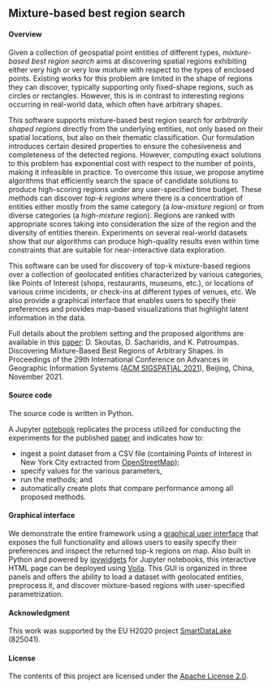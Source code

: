 ## Mixture-based best region search

#### Overview

Given a collection of geospatial point entities of different types, _mixture-based best region search_ aims at discovering spatial regions exhibiting either very high or very low mixture with respect to the types of enclosed points. Existing works for this problem are limited in the shape of regions they can discover, typically supporting only fixed-shape regions, such as circles or rectangles. However, this is in contrast to interesting regions occurring in real-world data, which often have arbitrary shapes. 

This software supports mixture-based best region search for _arbitrarily shaped regions_ directly from the underlying entities, not only based on their spatial locations, but also on their thematic classification. Our formulation introduces certain desired properties to ensure the cohesiveness and completeness of the detected regions. However, computing exact solutions to this problem has exponential cost with respect to the number of points, making it infeasible in practice. To overcome this issue, we propose anytime algorithms that efficiently search the space of candidate solutions to produce high-scoring regions under any user-specified time budget. These methods can discover _top-k regions_ where there is a concentration of entities either mostly from the same category (a _low-mixture_ region) or from diverse categories (a _high-mixture_ region). Regions are ranked with appropriate scores taking into consideration the size of the region and the diversity of entities therein. Experiments on several real-world datasets show that our algorithms can produce high-quality results even within time constraints that are suitable for near-interactive data exploration.

This software can be used for discovery of top-k mixture-based regions over a collection of geolocated entities characterized by various categories, like Points of Interest (shops, restaurants, museums, etc.), or locations of various crime incidents, or check-ins at different types of venues, etc. We also provide a graphical interface that enables users to specify their preferences and provides map-based visualizations that highlight latent information in the data.

Full details about the problem setting and the proposed algorithms are available in this [paper](https://doi.org/10.1145/3474717.3484215): D. Skoutas, D. Sacharidis, and K. Patroumpas. Discovering Mixture-Based Best Regions of Arbitrary Shapes. In Proceedings of the 29th International Conference on Advances in Geographic Information Systems ([ACM SIGSPATIAL 2021](https://sigspatial2021.sigspatial.org/)), Beijing, China, November 2021.

#### Source code

The source code is written in Python. 

A Jupyter [notebook](notebooks/MixtureBestRegionSearch-NYC.ipynb) replicates the process utilized for conducting the experiments for the published [paper](https://doi.org/10.1145/3474717.3484215) and indicates how to: 

- ingest a point dataset from a CSV file (containing Points of Interest in New York City extracted from [OpenStreetMap](https://www.openstreetmap.org/));
- specify values for the various parameters,
- run the methods; and 
- automatically create plots that compare performance among all proposed methods.

#### Graphical interface

We demonstrate the entire framework using a [graphical user interface](notebooks/MBRS-Demo-App.ipynb) that exposes the full functionality and allows users to easily specify their preferences and inspect the returned top-k regions on map. Also built in Python and powered by [ipywidgets](https://github.com/jupyter-widgets/ipywidgets) for Jupyter notebooks, this interactive HTML page can be deployed using [Voila](https://voila.readthedocs.io/en/stable/using.html). This GUI is organized in three panels and offers the ability to load a dataset with geolocated entities, preprocess it, and discover mixture-based regions with user-specified parametrization.


#### Acknowledgment

This work was supported by the EU H2020 project [SmartDataLake](http://smartdatalake.eu/) (825041).

#### License

The contents of this project are licensed under the [Apache License 2.0](https://github.com/SLIPO-EU/loci/blob/master/LICENSE).
